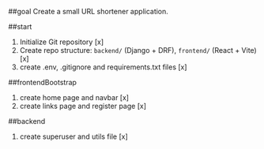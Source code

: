 

##goal
Create a small URL shortener application.

##start
1. Initialize Git repository [x]
2. Create repo structure: `backend/` (Django + DRF), `frontend/` (React + Vite) [x]
3. create .env, .gitignore and requirements.txt files [x]

##frontendBootstrap
1. create home page and navbar [x]
2. create links page and register page [x]

##backend
1. create superuser and utils file [x]